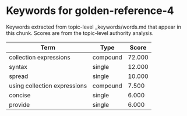 # Keywords for golden-reference-4

Keywords extracted from topic-level _keywords/words.md that appear in this chunk.
Scores are from the topic-level authority analysis.

| Term | Type | Score |
|------|------|-------|
| collection expressions | compound | 72.000 |
| syntax | single | 12.000 |
| spread | single | 10.000 |
| using collection expressions | compound | 7.500 |
| concise | single | 6.000 |
| provide | single | 6.000 |
